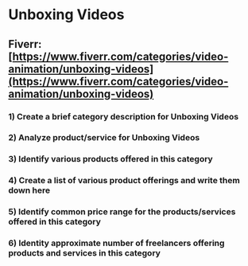 # Unboxing Videos
## Fiverr: [https://www.fiverr.com/categories/video-animation/unboxing-videos](https://www.fiverr.com/categories/video-animation/unboxing-videos)
### 1) Create a brief category description for Unboxing Videos
### 2) Analyze product/service for Unboxing Videos
### 3) Identify various products offered in this category
### 4) Create a list of various product offerings and write them down here
### 5) Identify common price range for the products/services offered in this category
### 6) Identity approximate number of freelancers offering products and services in this category
